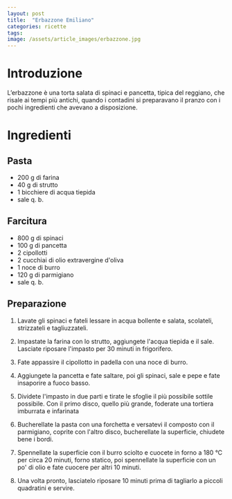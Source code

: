 ```yaml
---
layout: post
title:  "Erbazzone Emiliano"
categories: ricette
tags: 
image: /assets/article_images/erbazzone.jpg
---
```


# Introduzione

L’erbazzone è una torta salata di spinaci e pancetta, tipica del reggiano, che risale ai tempi più antichi, quando i contadini si preparavano il pranzo con i pochi ingredienti che avevano a disposizione.


# Ingredienti

## Pasta

* 200 g di farina
* 40 g di strutto
* 1 bicchiere di acqua tiepida
* sale q. b.


## Farcitura

* 800 g di spinaci
* 100 g di pancetta
* 2 cipollotti
* 2 cucchiai di olio extravergine d'oliva
* 1 noce di burro
* 120 g di parmigiano
* sale q. b.


## Preparazione

1. Lavate gli spinaci e fateli lessare in acqua bollente e salata, scolateli, strizzateli e tagliuzzateli.

2. Impastate la farina con lo strutto, aggiungete l'acqua tiepida e il sale. Lasciate riposare l'impasto per 30 minuti in frigorifero.

3. Fate appassire il cipollotto in padella con una noce di burro.

4. Aggiungete la pancetta e fate saltare, poi gli spinaci, sale e pepe e fate insaporire a fuoco basso.

5. Dividete l'impasto in due parti e tirate le sfoglie il più possibile sottile possibile. Con il primo disco, quello più grande, foderate una tortiera imburrata e infarinata

6. Bucherellate la pasta con una forchetta e versatevi il composto con il parmigiano, coprite con l'altro disco, bucherellate la superficie, chiudete bene i bordi.

7. Spennellate la superficie con il burro sciolto e cuocete in forno a 180 °C per circa 20 minuti, forno statico, poi spennellate la superficie con un po' di olio e fate cuocere per altri 10 minuti.

8. Una volta pronto, lasciatelo riposare 10 minuti prima di tagliarlo a piccoli quadratini e servire.
